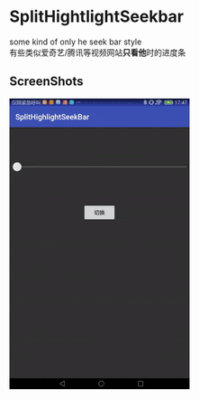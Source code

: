 # SplitHightlightSeekbar
some kind of only he seek bar style  
有些类似爱奇艺/腾讯等视频网站**只看他**时的进度条

## ScreenShots
![image](https://github.com/hqglichao/SplitHightlightSeekbar/blob/master/screenrecord/only_he_seekbar.gif)
